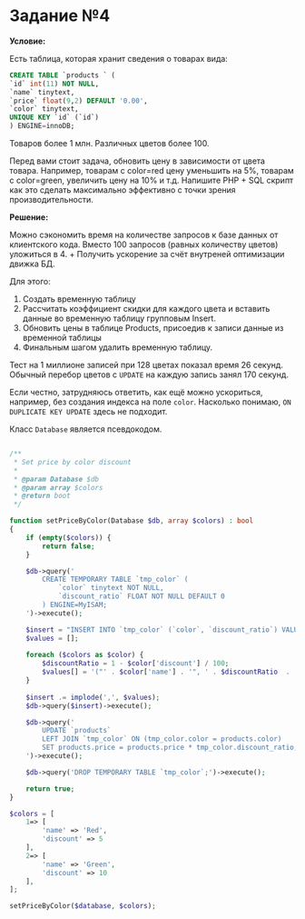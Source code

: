 # Задание №4

**Условие:** 

Есть таблица, которая хранит сведения о товарах вида:

```sql
CREATE TABLE `products ` (
`id` int(11) NOT NULL,
`name` tinytext,
`price` float(9,2) DEFAULT '0.00',
`color` tinytext,
UNIQUE KEY `id` (`id`)
) ENGINE=innoDB;
```

Товаров более 1 млн. Различных цветов более 100.

Перед вами стоит задача, обновить цену в зависимости от цвета товара. Например, товарам с color=red цену уменьшить на 5%, товарам с color=green, увеличить цену на 10% и т.д.
Напишите PHP + SQL скрипт как это сделать максимально эффективно с точки зрения производительности.

**Решение:**

Можно сэкономить время на количестве запросов к базе данных от клиентского кода. Вместо 100 запросов (равных количеству цветов) уложиться в 4. + Получить ускорение за счёт внутреней оптимизации движка БД.

Для этого:

1. Создать временную таблицу 
2. Рассчитать коэффициент скидки для каждого цвета и вставить данные во временную таблицу групповым Insert.
3. Обновить цены в таблице Products, присоедив к записи данные из временной таблицы
4. Финальным шагом удалить временную таблицу.

Тест на 1 миллионе записей при 128 цветах показал время 26 секунд. Обычный перебор цветов с `UPDATE` на каждую запись занял 170 секунд. 

Если честно, затрудняюсь ответить, как ещё можно ускориться, например, без создания индекса на поле `color`. Насколько понимаю, `ON DUPLICATE KEY UPDATE` здесь не подходит.

Класс `Database` является псевдокодом.

```php

/**
 * Set price by color discount
 *
 * @param Database $db
 * @param array $colors
 * @return boot
 */

function setPriceByColor(Database $db, array $colors) : bool
{
    if (empty($colors)) {
        return false;
    }

    $db->query('
        CREATE TEMPORARY TABLE `tmp_color` (
            `color` tinytext NOT NULL,
            `discount_ratio` FLOAT NOT NULL DEFAULT 0
        ) ENGINE=MyISAM;
    ')->execute();

    $insert = "INSERT INTO `tmp_color` (`color`, `discount_ratio`) VALUES";
    $values = [];
    
    foreach ($colors as $color) {
        $discountRatio = 1 - $color['discount'] / 100;
        $values[] = '("' . $color['name'] . '", ' . $discountRatio  . ')';
    }
    
    $insert .= implode(',', $values);
    $db->query($insert)->execute();

    $db->query('
        UPDATE `products`
        LEFT JOIN `tmp_color` ON (tmp_color.color = products.color)
        SET products.price = products.price * tmp_color.discount_ratio;
    ')->execute();

    $db->query('DROP TEMPORARY TABLE `tmp_color`;')->execute();

    return true;
}

$colors = [
    1=> [
        'name' => 'Red',
        'discount' => 5
    ],
    2=> [
        'name' => 'Green',
        'discount' => 10
    ],
];

setPriceByColor($database, $colors);

```